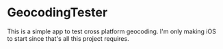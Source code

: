 # GeocodingTester
This is a simple app to test cross platform geocoding. I'm only making iOS to start since that's all this project requires.
